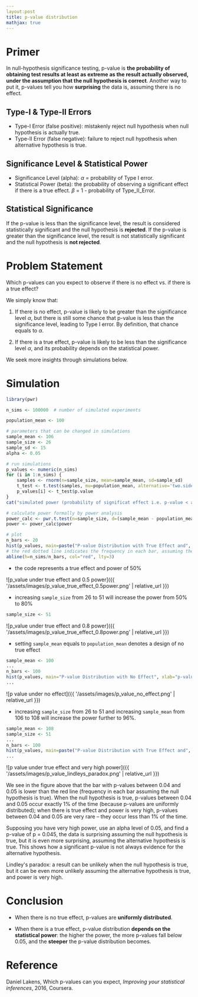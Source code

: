 ```yaml
---
layout:post
title: p-value distribution
mathjax: true
---
```


# Primer

In null-hypothesis significance testing, p-value is **the probability of obtaining test results at least as extreme as the result actually observed, under the assumption that the null hypothesis is correct**. Another way to put it, p-values tell you how **surprising** the data is, assuming there is no effect.

## Type-I & Type-II Errors

* Type-I Error (false positive): mistakenly reject null hypothesis when null hypothesis is actually true.
* Type-II Error (false negative): failure to reject null hypothesis when alternative hypothesis is true.

## Significance Level & Statistical Power

* Significance Level (alpha): $\alpha$ = probability of Type I error.
* Statistical Power (beta): the probability of observing a significant effect if there is a true effect. $\beta$ = 1 - probability of Type_II_Error.

## Statistical Significance
If the p-value is less than the significance level, the result is considered statistically significant and the null hypothesis is **rejected**. If the p-value is greater than the significance level, the result is not statistically significant and the null hypothesis is **not rejected**.

# Problem Statement

Which p-values can you expect to observe if there is no effect vs. if there is a true effect?

We simply know that:

1. If there is no effect, p-value is likely to be greater than the significance level $\alpha$, but there is still some chance that p-value is less than the significance level, leading to Type I error. By definition, that chance equals to $\alpha$.

2. If there is a true effect, p-value is likely to be less than the significance level $\alpha$, and its probability depends on the statistical power.

We seek more insights through simulations below.

# Simulation

```R
library(pwr)

n_sims <- 100000  # number of simulated experiments

population_mean <- 100

# parameters that can be changed in simulations
sample_mean <- 106
sample_size <- 26
sample_sd <- 15
alpha <- 0.05

# run simulations
p_values <- numeric(n_sims)
for (i in 1:n_sims) {
    samples <- rnorm(n=sample_size, mean=sample_mean, sd=sample_sd)
    t_test <- t.test(samples, mu=population_mean, alternative='two.sided')
    p_values[i] <- t_test$p.value
}
cat("simulated power (probability of significat effect i.e. p-value < alpha, assuming a true effect):\n", sum(p_values < alpha)/n_sims)

# calculate power formally by power analysis
power_calc <- pwr.t.test(n=sample_size, d=(sample_mean - population_mean)/sample_sd, sig.level=alpha, type='one.sample', alternative='two.sided')
power <- power_calc$power

# plot
n_bars <- 20
hist(p_values, main=paste("P-value Distribution with True Effect and", round(power*100, digit=1), "% Power"), xlab="p-values", ylab="counts", breaks=n_bars)
# the red dotted line indicates the frequency in each bar, assuming the null hypothesis is true
abline(h=n_sims/n_bars, col="red", lty=3)
```

* the code represents a true effect and power of 50%

![p_value under true effect and 0.5 power]({{ '/assets/images/p_value_true_effect_0.5power.png' | relative_url }})

* increasing `sample_size` from 26 to 51 will increase the power from 50% to 80%

```R
sample_size <- 51
```

![p_value under true effect and 0.8 power]({{ '/assets/images/p_value_true_effect_0.8power.png' | relative_url }})

* setting `sample_mean` equals to `population_mean` denotes a design of no true effect

```R
sample_mean <- 100
...
n_bars <- 100
hist(p_values, main="P-value Distribution with No Effect", xlab="p-values", ylab="counts", breaks=n_bars)
...
```

![p value under no effect]({{ '/assets/images/p_value_no_effect.png' | relative_url }})

* increasing `sample_size` from 26 to 51 and increasing `sample_mean` from 106 to 108 will increase the power further to 96%.

```R
sample_mean <- 108
sample_size <- 51
...
n_bars <- 100
hist(p_values, main=paste("P-value Distribution with True Effect and", round(power*100, digit=1), "% Power"), xlab="p-values", ylab="counts", xlim=c(0, 0.05), ylim=c(0, 10000), breaks=n_bars)
...
```

![p value under true effect and very high power]({{ '/assets/images/p_value_lindleys_paradox.png' | relative_url }})

We see in the figure above that the bar with p-values between 0.04 and 0.05 is lower than the red line (frequency in each bar assuming the null hypothesis is true). When the null hypothesis is true, p-values between 0.04 and 0.05 occur exactly 1% of the time (because p-values are uniformly distributed); when there is true effect and power is very high, p-values between 0.04 and 0.05 are very rare – they occur less than 1% of the time. 

Supposing you have very high power, use an alpha level of 0.05, and find a p-value of p = 0.045, the data is surprising assuming the null hypothesis is true, but it is even more surprising, assuming the alternative hypothesis is true. This shows how a significant p-value is not always evidence for the alternative hypothesis.

Lindley's paradox: a result can be unlikely when the null hypothesis is true, but it can be even more unlikely assuming the alternative hypothesis is true, and power is very high.

# Conclusion

* When there is no true effect, p-values are **uniformly distributed**.

* When there is a true effect, p-value distribution **depends on the statistical power**: the higher the power, the more p-values fall below 0.05, and the **steeper** the p-value distribution becomes.

# Reference

Daniel Lakens, Which p-values can you expect, *Improving your statistical inferences*, 2016, Coursera.